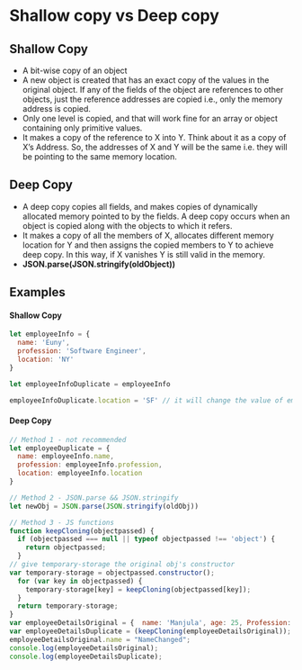 # Shallow copy vs Deep copy

## Shallow Copy
  - A bit-wise copy of an object
  - A new object is created that has an exact copy of the values in the original object. If any of the fields of the object are references to other objects, just the reference addresses are copied i.e., only the memory address is copied.
  - Only one level is copied, and that will work fine for an array or object containing only primitive values.
  - It makes a copy of the reference to X into Y. Think about it as a copy of X’s Address. So, the addresses of X and Y will be the same i.e. they will be pointing to the same memory location.

## Deep Copy
  - A deep copy copies all fields, and makes copies of dynamically allocated memory pointed to by the fields. A deep copy occurs when an object is copied along with the objects to which it refers.
  - It makes a copy of all the members of X, allocates different memory location for Y and then assigns the copied members to Y to achieve deep copy. In this way, if X vanishes Y is still valid in the memory.
  - **JSON.parse(JSON.stringify(oldObject))**

## Examples
#### Shallow Copy
  ```js
  let employeeInfo = {
    name: 'Euny',
    profession: 'Software Engineer',
    location: 'NY'
  }

  let employeeInfoDuplicate = employeeInfo

  employeeInfoDuplicate.location = 'SF' // it will change the value of employeeInfo.location as well.
  ```
#### Deep Copy
  ```js
  // Method 1 - not recommended
  let employeeDuplicate = {
    name: employeeInfo.name,
    profession: employeeInfo.profession,
    location: employeeInfo.location
  }

  // Method 2 - JSON.parse && JSON.stringify
  let newObj = JSON.parse(JSON.stringify(oldObj))

  // Method 3 - JS functions
  function keepCloning(objectpassed) {
    if (objectpassed === null || typeof objectpassed !== 'object') {
      return objectpassed;
    }
  // give temporary-storage the original obj's constructor
  var temporary-storage = objectpassed.constructor();
    for (var key in objectpassed) {
      temporary-storage[key] = keepCloning(objectpassed[key]);
    }
    return temporary-storage;
  }
  var employeeDetailsOriginal = {  name: 'Manjula', age: 25, Profession: 'Software Engineer' };
  var employeeDetailsDuplicate = (keepCloning(employeeDetailsOriginal));
  employeeDetailsOriginal.name = "NameChanged";
  console.log(employeeDetailsOriginal);
  console.log(employeeDetailsDuplicate);

  ```
